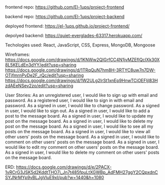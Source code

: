 frontend repo:
https://github.com/El-1ups/project-frontend

backend repo:
https://github.com/El-1ups/project-backend

deployed frontend:
https://el-1ups.github.io/project-frontend/

depolyed backend:
https://quiet-everglades-63317.herokuapp.com/

Techologies used:
React, JavaScript, CSS, Express, MongoDB, Mongoose

Wireframes:
https://docs.google.com/drawings/d/1KNWw2QIGrfCC4N1jvMZEflQcIXk30X8L5KELdEn3dYY/edit?usp=sharing
https://docs.google.com/drawings/d/1TRqQuN7hm8H-3RTYC8uw7n7DW-OTjfmrnPvDe2F_rQc/edit?usp=sharing
https://docs.google.com/drawings/d/1W2ULg2IrSt1xnEp9HnwTCiOEFIjl83HzdAEeNSev2zo/edit?usp=sharing

User Stories:
As an unregistered user, I would like to sign up with email and password.
As a registered user, I would like to sign in with email and password.
As a signed in user, I would like to change password.
As a signed in user, I would like to sign out.
As a signed in user, I would like to add a post to the message board.
As a signed in user, I would like to update my post on the message board.
As a signed in user, I would like to delete my post on the message board.
As a signed in user, I would like to see all my posts on the message board.
As a signed in user, I would like to view all other users' posts on the message board.
As a signed in user, I would like to comment on other users' posts on the message board.
As a signed in user, I would like to edit my comment on other users' posts on the message board.
As a signed in user, I would like to delete my comment on other users' posts on the message board.

ERD:
https://docs.google.com/drawings/d/e/2PACX-1vRCrG3JSK5d2KddtTHO7j_Jn7t485fpuLtXGWBp_AdFMH27ggY2CQpxdnCSYJNrMYp9vBLJgVluE9xI/pub?w=1440&h=1080